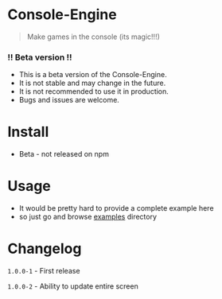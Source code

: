 # Console-Engine

> Make games in the console (its magic!!!)


### !! Beta version !!

* This is a beta version of the Console-Engine.
* It is not stable and may change in the future.
* It is not recommended to use it in production.
* Bugs and issues are welcome.

# Install

* Beta - not released on npm

# Usage

* It would be pretty hard to provide a complete example here 
* so just go and browse [examples]() directory
# Changelog

`1.0.0-1` - First release

`1.0.0-2` - Ability to update entire screen